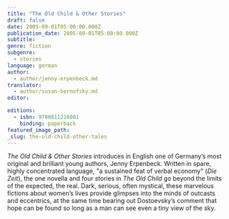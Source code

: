 ```yaml
---
title: "The Old Child & Other Stories"
draft: false
date: 2005-09-01T05:00:00.000Z
publication_date: 2005-09-01T05:00:00.000Z
subtitle:
genre: fiction
subgenre:
  - stories
language: german
author:
  - author/jenny-erpenbeck.md
translator:
  - author/susan-bernofsky.md
editor:

editions:
  - isbn: 9780811216081
    binding: paperback
featured_image_path:
_slug: the-old-child-other-tales
---
```


_The Old Child & Other Stories_ introduces in English one of Germany’s most original and brilliant young authors, Jenny Erpenbeck. Written in spare, highly concentrated language, "a sustained feat of verbal economy" (_Die Zeit_), the one novella and four stories in _The Old Child_ go beyond the limits of the expected, the real. Dark, serious, often mystical, these marvelous fictions about women’s lives provide glimpses into the minds of outcasts and eccentrics, at the same time bearing out Dostoevsky’s comment that hope can be found so long as a man can see even a tiny view of the sky.

